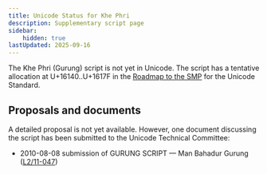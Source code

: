 ```yaml
---
title: Unicode Status for Khe Phri
description: Supplementary script page
sidebar:
    hidden: true
lastUpdated: 2025-09-16
---
```


The Khe Phri (Gurung) script is not yet in Unicode. The script has a tentative allocation at U+16140..U+1617F in the [Roadmap to the SMP](http://www.unicode.org/roadmaps/smp/) for the Unicode Standard.

## Proposals and documents

A detailed proposal is not yet available. However, one document discussing the script has been submitted to the Unicode Technical Committee:
- 2010-08-08 submission of GURUNG SCRIPT — Man Bahadur Gurung ([L2/11-047](http://www.unicode.org/cgi-bin/GetMatchingDocs.pl?L2/11-047))
